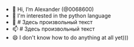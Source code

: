- 👋 Hi, I’m Alexander (@0068600)
- 👀 I'm interested in the python language
- 🌱 # Здесь произвольный текст
- 📫 # Здесь произвольный текст
- 😄 I don't know how to do anything at all yet)))


<!---
0068600/0068600 is a ✨ special ✨ repository because its `README.md` (this file) appears on your GitHub profile.
You can click the Preview link to take a look at your changes.
--->

